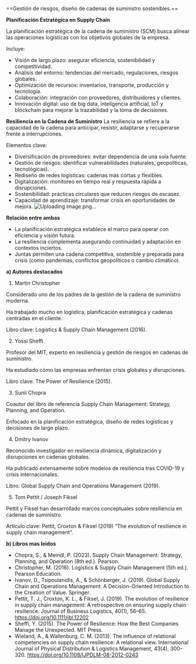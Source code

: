 ==Gestión de riesgos, diseño de cadenas de suministro sostenibles.==

**Planificación Estratégica en Supply Chain**

La planificación estratégica de la cadena de suministro (SCM) busca alinear las operaciones logísticas con los objetivos globales de la empresa.

Incluye:
- Visión de largo plazo: asegurar eficiencia, sostenibilidad y competitividad.
- Análisis del entorno: tendencias del mercado, regulaciones, riesgos globales.
- Optimización de recursos: inventarios, transporte, producción y tecnología.
- Colaboración: integración con proveedores, distribuidores y clientes.
- Innovación digital: uso de big data, inteligencia artificial, IoT y blockchain para mejorar la trazabilidad y la toma de decisiones.
  
**Resiliencia en la Cadena de Suministro**
La resiliencia se refiere a la capacidad de la cadena para anticipar, resistir, adaptarse y recuperarse frente a interrupciones.

Elementos clave:

- Diversificación de proveedores: evitar dependencia de una sola fuente.
- Gestión de riesgos: identificar vulnerabilidades (naturales, geopolíticas, tecnológicas).
- Rediseño de redes logísticas: cadenas más cortas y flexibles.
- Digitalización: monitoreo en tiempo real y respuesta rápida a disrupciones.
- Sostenibilidad: prácticas circulares que reducen riesgos de escasez.
- Capacidad de aprendizaje: transformar crisis en oportunidades de mejora.
  ![Uploading image.png…]()

  
**Relación entre ambas**

- La planificación estratégica establece el marco para operar con eficiencia y visión futura.
- La resiliencia complementa asegurando continuidad y adaptación en contextos inciertos.
- Juntas permiten una cadena competitiva, sostenible y preparada para crisis (como pandemias, conflictos geopolíticos o cambio climático).

**a) Autores destacados**
1. Martin Christopher

Considerado uno de los padres de la gestión de la cadena de suministro moderna.

Ha trabajado mucho en logística, planificación estratégica y cadenas centradas en el cliente.

Libro clave: Logistics & Supply Chain Management (2016).

2. Yossi Sheffi

Profesor del MIT, experto en resiliencia y gestión de riesgos en cadenas de suministro.

Ha estudiado cómo las empresas enfrentan crisis globales y disrupciones.

Libro clave: The Power of Resilience (2015).

3. Sunil Chopra

Coautor del libro de referencia Supply Chain Management: Strategy, Planning, and Operation.

Enfocado en la planificación estratégica, diseño de redes logísticas y decisiones de largo plazo.

4. Dmitry Ivanov

Reconocido investigador en resiliencia dinámica, digitalización y disrupciones en cadenas globales.

Ha publicado extensamente sobre modelos de resiliencia tras COVID-19 y crisis internacionales.

Libro: Global Supply Chain and Operations Management (2019).

5. Tom Pettit / Joseph Fiksel

Pettit y Fiksel han desarrollado marcos conceptuales sobre resiliencia en cadenas de suministro.

Artículo clave: Pettit, Croxton & Fiksel (2019) “The evolution of resilience in supply chain management”.


**b) Libros mas leidos**
- Chopra, S., & Meindl, P. (2023). Supply Chain Management: Strategy, Planning, and Operation (8th ed.). Pearson.
- Christopher, M. (2016). Logistics & Supply Chain Management (5th ed.). Pearson Education.
- Ivanov, D., Tsipoulanidis, A., & Schönberger, J. (2019). Global Supply Chain and Operations Management: A Decision-Oriented Introduction to the Creation of Value. Springer.
- Pettit, T. J., Croxton, K. L., & Fiksel, J. (2019). The evolution of resilience in supply chain management: A retrospective on ensuring supply chain resilience. Journal of Business Logistics, 40(1), 56–65. https://doi.org/10.1111/jbl.12202
- Sheffi, Y. (2015). The Power of Resilience: How the Best Companies Manage the Unexpected. MIT Press.
- Wieland, A., & Wallenburg, C. M. (2013). The influence of relational competencies on supply chain resilience: A relational view. International Journal of Physical Distribution & Logistics Management, 43(4), 300–320. https://doi.org/10.1108/IJPDLM-08-2012-0243
